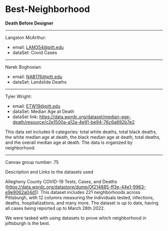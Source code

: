 # Best-Neighborhood
**Death Before Designer**
___________________________________________________________________________________________________________________________________________________________
Langston McArthur:
  - email: LAM354@pitt.edu
  - dataSet: Covid Cases
___________________________________________________________________________________________________________________________________________________________
Narek Boghosian: 
  - email: NAB176@pitt.edu
  - dataSet: Landslide Deaths
___________________________________________________________________________________________________________________________________________________________
Tyler Wright: 
  - email: ETW19@pitt.edu
  - dataSet: Median Age at Death
  - dataSet link: https://data.wprdc.org/dataset/median-age-death/resource/c2e1500a-a12a-4e91-be94-76c6a892b7e2

This data set includes 6 categories: total white deaths, total black deaths, the white median age at death, the black median age at death, total deaths, and the overall median age at death. The data is organized by neighborhood.
___________________________________________________________________________________________________________________________________________________________

Canvas group number: 75

Description and Links to the datasets used

Allegheny County COVID-19 Tests, Cases, and Deaths (https://data.wprdc.org/datastore/dump/0f214885-ff3e-44e1-9963-e9e9062a04d1):
This dataset includes 221 neighborhoods across Pittsburgh, with 12 columns measuring the individuals tested, infections, deaths, hospitalizations, and many more. The dataset is up to date, having all cases being reported up to March 28th 2022. 

We were tasked with using datasets to prove which neighborhood in pittsburgh is the best.
